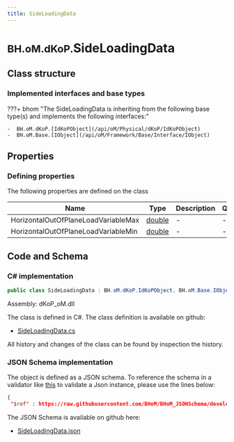 ```yaml
---
title: SideLoadingData
---
```


# <small>BH.oM.dKoP.</small>**SideLoadingData**



## Class structure

### Implemented interfaces and base types

???+ bhom "The SideLoadingData is inheriting from the following base type(s) and implements the following interfaces:"

    -  BH.oM.dKoP.[IdKoPObject](/api/oM/Physical/dKoP/IdKoPObject)
    -  BH.oM.Base.[IObject](/api/oM/Framework/Base/Interface/IObject)


## Properties



### Defining properties

The following properties are defined on the class

| Name             | Type             | Description      | Quantity         |
|------------------|------------------|------------------|------------------|
| HorizontalOutOfPlaneLoadVariableMax | [double](https://learn.microsoft.com/en-us/dotnet/api/System.Double?view=netstandard-2.0) | - | - |
| HorizontalOutOfPlaneLoadVariableMin | [double](https://learn.microsoft.com/en-us/dotnet/api/System.Double?view=netstandard-2.0) | - | - |


## Code and Schema

### C# implementation

``` C# title="C#"
public class SideLoadingData : BH.oM.dKoP.IdKoPObject, BH.oM.Base.IObject
```

Assembly: dKoP_oM.dll

The class is defined in C#. The class definition is available on github:

- [SideLoadingData.cs](https://github.com/BHoM/dKoP_Toolkit/blob/develop/dKoP_oM/Interfaces\SideLoadingData.cs)

All history and changes of the class can be found by inspection the history.
### JSON Schema implementation

The object is defined as a JSON schema. To reference the schema in a validator like [this](https://www.jsonschemavalidator.net/) to validate a Json instance, please use the lines below:

``` json title="JSON Schema"
{
 "$ref" : https://raw.githubusercontent.com/BHoM/BHoM_JSONSchema/develop/dKoP_oM/SideLoadingData.json}
```

The JSON Schema is available on github here:

- [SideLoadingData.json](https://github.com/BHoM/BHoM_JSONSchema/blob/develop/dKoP_oM/SideLoadingData.json)
